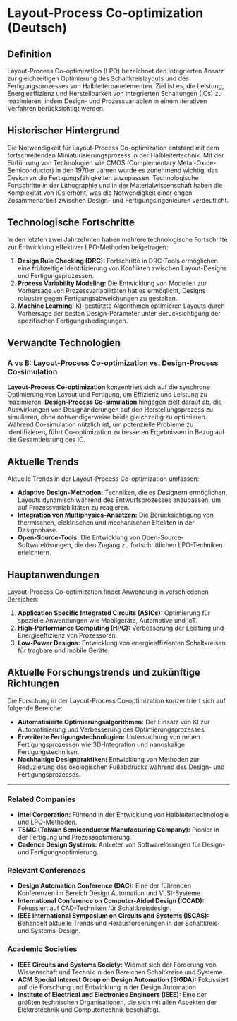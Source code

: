 # Layout-Process Co-optimization (Deutsch)

## Definition

Layout-Process Co-optimization (LPO) bezeichnet den integrierten Ansatz zur gleichzeitigen Optimierung des Schaltkreislayouts und des Fertigungsprozesses von Halbleiterbauelementen. Ziel ist es, die Leistung, Energieeffizienz und Herstellbarkeit von integrierten Schaltungen (ICs) zu maximieren, indem Design- und Prozessvariablen in einem iterativen Verfahren berücksichtigt werden.

## Historischer Hintergrund

Die Notwendigkeit für Layout-Process Co-optimization entstand mit dem fortschreitenden Miniaturisierungsprozess in der Halbleitertechnik. Mit der Einführung von Technologien wie CMOS (Complementary Metal-Oxide-Semiconductor) in den 1970er Jahren wurde es zunehmend wichtig, das Design an die Fertigungsfähigkeiten anzupassen. Technologische Fortschritte in der Lithographie und in der Materialwissenschaft haben die Komplexität von ICs erhöht, was die Notwendigkeit einer engen Zusammenarbeit zwischen Design- und Fertigungsingenieuren verdeutlicht.

## Technologische Fortschritte

In den letzten zwei Jahrzehnten haben mehrere technologische Fortschritte zur Entwicklung effektiver LPO-Methoden beigetragen:

1. **Design Rule Checking (DRC):** Fortschritte in DRC-Tools ermöglichen eine frühzeitige Identifizierung von Konflikten zwischen Layout-Designs und Fertigungsprozessen.
2. **Process Variability Modeling:** Die Entwicklung von Modellen zur Vorhersage von Prozessvariabilitäten hat es ermöglicht, Designs robuster gegen Fertigungsabweichungen zu gestalten.
3. **Machine Learning:** KI-gestützte Algorithmen optimieren Layouts durch Vorhersage der besten Design-Parameter unter Berücksichtigung der spezifischen Fertigungsbedingungen.

## Verwandte Technologien

### A vs B: Layout-Process Co-optimization vs. Design-Process Co-simulation

**Layout-Process Co-optimization** konzentriert sich auf die synchrone Optimierung von Layout und Fertigung, um Effizienz und Leistung zu maximieren. **Design-Process Co-simulation** hingegen zielt darauf ab, die Auswirkungen von Designänderungen auf den Herstellungsprozess zu simulieren, ohne notwendigerweise beide gleichzeitig zu optimieren. Während Co-simulation nützlich ist, um potenzielle Probleme zu identifizieren, führt Co-optimization zu besseren Ergebnissen in Bezug auf die Gesamtleistung des IC.

## Aktuelle Trends

Aktuelle Trends in der Layout-Process Co-optimization umfassen:

- **Adaptive Design-Methoden:** Techniken, die es Designern ermöglichen, Layouts dynamisch während des Entwurfsprozesses anzupassen, um auf Prozessvariabilitäten zu reagieren.
- **Integration von Multiphysics-Ansätzen:** Die Berücksichtigung von thermischen, elektrischen und mechanischen Effekten in der Designphase.
- **Open-Source-Tools:** Die Entwicklung von Open-Source-Softwarelösungen, die den Zugang zu fortschrittlichen LPO-Techniken erleichtern.

## Hauptanwendungen

Layout-Process Co-optimization findet Anwendung in verschiedenen Bereichen:

1. **Application Specific Integrated Circuits (ASICs):** Optimierung für spezielle Anwendungen wie Mobilgeräte, Automotive und IoT.
2. **High-Performance Computing (HPC):** Verbesserung der Leistung und Energieeffizienz von Prozessoren.
3. **Low-Power Designs:** Entwicklung von energieeffizienten Schaltkreisen für tragbare und mobile Geräte.

## Aktuelle Forschungstrends und zukünftige Richtungen

Die Forschung in der Layout-Process Co-optimization konzentriert sich auf folgende Bereiche:

- **Automatisierte Optimierungsalgorithmen:** Der Einsatz von KI zur Automatisierung und Verbesserung des Optimierungsprozesses.
- **Erweiterte Fertigungstechnologien:** Untersuchung von neuen Fertigungsprozessen wie 3D-Integration und nanoskalige Fertigungstechniken.
- **Nachhaltige Designpraktiken:** Entwicklung von Methoden zur Reduzierung des ökologischen Fußabdrucks während des Design- und Fertigungsprozesses.

---

### Related Companies

- **Intel Corporation:** Führend in der Entwicklung von Halbleitertechnologie und LPO-Methoden.
- **TSMC (Taiwan Semiconductor Manufacturing Company):** Pionier in der Fertigung und Prozessoptimierung.
- **Cadence Design Systems:** Anbieter von Softwarelösungen für Design- und Fertigungsoptimierung.

### Relevant Conferences

- **Design Automation Conference (DAC):** Eine der führenden Konferenzen im Bereich Design Automation und VLSI-Systeme.
- **International Conference on Computer-Aided Design (ICCAD):** Fokussiert auf CAD-Techniken für Schaltkreisdesign.
- **IEEE International Symposium on Circuits and Systems (ISCAS):** Behandelt aktuelle Trends und Herausforderungen in der Schaltkreis- und Systems-Design.

### Academic Societies

- **IEEE Circuits and Systems Society:** Widmet sich der Förderung von Wissenschaft und Technik in den Bereichen Schaltkreise und Systeme.
- **ACM Special Interest Group on Design Automation (SIGDA):** Fokussiert auf die Forschung und Entwicklung in der Design Automation.
- **Institute of Electrical and Electronics Engineers (IEEE):** Eine der größten technischen Organisationen, die sich mit allen Aspekten der Elektrotechnik und Computertechnik beschäftigt.